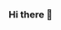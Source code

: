 ### Hi there 👋

<!--
**xron2929/xron2929** is a ✨ _special_ ✨ repository because its `README.md` (this file) appears on your GitHub profile.

Here are some ideas to get you started:
![xron2929's GitHub stats](https://github-readme-stats.vercel.app/api?username=xron2929&show_icons=true&theme=dark)   
[![Solved.ac Profile](http://mazassumnida.wtf/api/generate_badge?boj=xron2929)](https://solved.ac/xron2929)

- 🔭 I’m currently working on ...
- 🌱 I’m currently learning ...
- 👯 I’m looking to collaborate on ...
- 🤔 I’m looking for help with ...
- 💬 Ask me about ...
- 📫 How to reach me: ...
- 😄 Pronouns: ...
- ⚡ Fun fact: ...
-->
